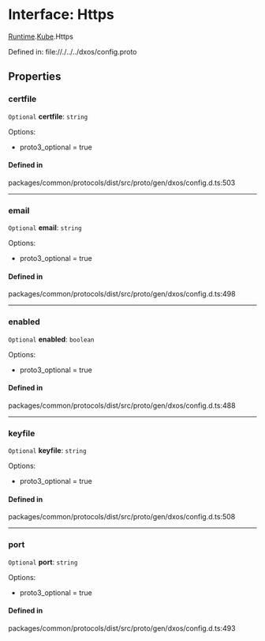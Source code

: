# Interface: Https

[Runtime](../modules/dxos_config.defs.Runtime.md).[Kube](../modules/dxos_config.defs.Runtime.Kube.md).Https

Defined in:
  file://./../../dxos/config.proto

## Properties

### certfile

 `Optional` **certfile**: `string`

Options:
  - proto3_optional = true

#### Defined in

packages/common/protocols/dist/src/proto/gen/dxos/config.d.ts:503

___

### email

 `Optional` **email**: `string`

Options:
  - proto3_optional = true

#### Defined in

packages/common/protocols/dist/src/proto/gen/dxos/config.d.ts:498

___

### enabled

 `Optional` **enabled**: `boolean`

Options:
  - proto3_optional = true

#### Defined in

packages/common/protocols/dist/src/proto/gen/dxos/config.d.ts:488

___

### keyfile

 `Optional` **keyfile**: `string`

Options:
  - proto3_optional = true

#### Defined in

packages/common/protocols/dist/src/proto/gen/dxos/config.d.ts:508

___

### port

 `Optional` **port**: `string`

Options:
  - proto3_optional = true

#### Defined in

packages/common/protocols/dist/src/proto/gen/dxos/config.d.ts:493

